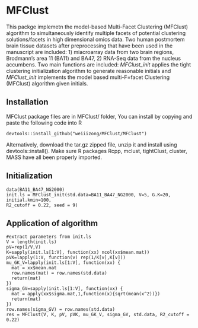 # MFClust
This packge implemetn the model-based Multi-Facet Clustering (MFClust) algorithm to simultaneously identify multiple facets of potential clustering solutions/facets in high dimensional omics data. Two human postmortem brain tissue datasets after preprocessing that have been used in the manuscript are included: 1) miacroarray data from two brain regions, Brodmann’s area 11 (BA11) and BA47, 2) RNA-Seq data from the nucleus accumbens. Two main functions are included: *MFClust_init* applies the tight clustering initialization algorithm to generate reasonable initials and *MFClust_init* implements the model based multi-F=facet Clustering (MFClust) algorithm given initials.

## Installation
MFClust package files are in MFClust/ folder, You can install by copying and paste the following code into R
```
devtools::install_github("weiiizong/MFClust/MFClust")
```
Alternatively, download the tar.gz zipped file, unzip it and install using devtools::install(). Make sure R packages Rcpp, mclust, tightClust, cluster, MASS have all been properly imported.

## Initialization
```
data(BA11_BA47_NG2000)
init.ls = MFClust_init(std.data=BA11_BA47_NG2000, V=5, G.K=20, initial.kmin=100,
R2_cutoff = 0.22, seed = 9)
```

## Application of algorithm
```
#extract parameters from init.ls
V = length(init.ls)
pV=rep(1/V,V)
K=sapply(init.ls[1:V], function(xx) ncol(xx$mean.mat))
pVK=lapply(1:V, function(v) rep(1/K[v],K[v]))
mu_GK_V=lapply(init.ls[1:V], function(xx) {
  mat = xx$mean.mat
  row.names(mat) = row.names(std.data)
  return(mat)
})
sigma_GV=sapply(init.ls[1:V], function(xx) {
  mat = apply(xx$sigma.mat,1,function(x){sqrt(mean(x^2))})
  return(mat)
})
row.names(sigma_GV) = row.names(std.data)
res = MFClust(V, K, pV, pVK, mu_GK_V, sigma_GV, std.data, R2_cutoff = 0.22)
```
